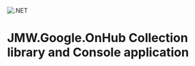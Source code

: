 ![.NET](https://github.com/walljm/googlewifionhub/workflows/.NET/badge.svg)

# JMW.Google.OnHub Collection library and Console application

